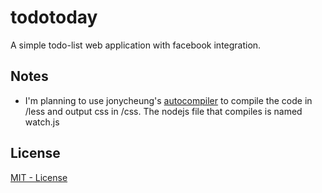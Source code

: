 # todotoday 
A simple todo-list web application with facebook integration.

## Notes
- I'm planning to use jonycheung's [autocompiler][AutoCompiler] to compile the code in /less and output css in /css. The nodejs file that compiles is named watch.js

## License

[MIT - License][MIT]

[MIT]: http://opensource.org/licenses/MIT
[AutoCompiler]: https://github.com/jonycheung/Dead-Simple-LESS-Watch-Compiler
